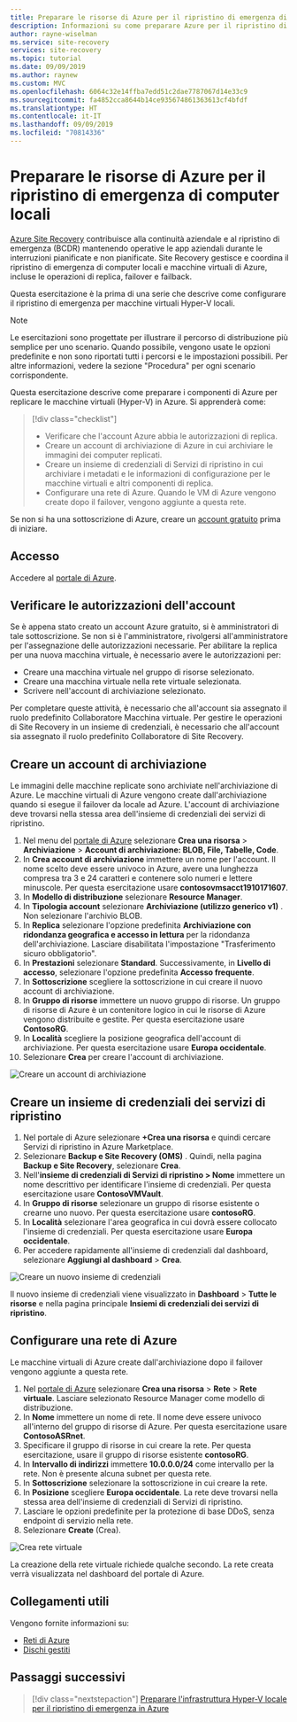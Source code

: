```yaml
---
title: Preparare le risorse di Azure per il ripristino di emergenza di computer locali
description: Informazioni su come preparare Azure per il ripristino di emergenza di VM Hyper-V locali con Azure Site Recovery
author: rayne-wiselman
ms.service: site-recovery
services: site-recovery
ms.topic: tutorial
ms.date: 09/09/2019
ms.author: raynew
ms.custom: MVC
ms.openlocfilehash: 6064c32e14ffba7edd51c2dae7787067d14e33c9
ms.sourcegitcommit: fa4852cca8644b14ce935674861363613cf4bfdf
ms.translationtype: HT
ms.contentlocale: it-IT
ms.lasthandoff: 09/09/2019
ms.locfileid: "70814336"
---
```

# <a name="prepare-azure-resources-for-disaster-recovery-of-on-premises-machines"></a>Preparare le risorse di Azure per il ripristino di emergenza di computer locali

 [Azure Site Recovery](site-recovery-overview.md) contribuisce alla continuità aziendale e al ripristino di emergenza (BCDR) mantenendo operative le app aziendali durante le interruzioni pianificate e non pianificate. Site Recovery gestisce e coordina il ripristino di emergenza di computer locali e macchine virtuali di Azure, incluse le operazioni di replica, failover e failback.

Questa esercitazione è la prima di una serie che descrive come configurare il ripristino di emergenza per macchine virtuali Hyper-V locali.

> [!NOTE]
> Le esercitazioni sono progettate per illustrare il percorso di distribuzione più semplice per uno scenario. Quando possibile, vengono usate le opzioni predefinite e non sono riportati tutti i percorsi e le impostazioni possibili. Per altre informazioni, vedere la sezione "Procedura" per ogni scenario corrispondente.

Questa esercitazione descrive come preparare i componenti di Azure per replicare le macchine virtuali (Hyper-V) in Azure. Si apprenderà come:

> [!div class="checklist"]
> * Verificare che l'account Azure abbia le autorizzazioni di replica.
> * Creare un account di archiviazione di Azure in cui archiviare le immagini dei computer replicati.
> * Creare un insieme di credenziali di Servizi di ripristino in cui archiviare i metadati e le informazioni di configurazione per le macchine virtuali e altri componenti di replica.
> * Configurare una rete di Azure. Quando le VM di Azure vengono create dopo il failover, vengono aggiunte a questa rete.

Se non si ha una sottoscrizione di Azure, creare un [account gratuito](https://azure.microsoft.com/pricing/free-trial/) prima di iniziare.

## <a name="sign-in"></a>Accesso

Accedere al [portale di Azure](https://portal.azure.com).

## <a name="verify-account-permissions"></a>Verificare le autorizzazioni dell'account

Se è appena stato creato un account Azure gratuito, si è amministratori di tale sottoscrizione. Se non si è l'amministratore, rivolgersi all'amministratore per l'assegnazione delle autorizzazioni necessarie. Per abilitare la replica per una nuova macchina virtuale, è necessario avere le autorizzazioni per:

- Creare una macchina virtuale nel gruppo di risorse selezionato.
- Creare una macchina virtuale nella rete virtuale selezionata.
- Scrivere nell'account di archiviazione selezionato.

Per completare queste attività, è necessario che all'account sia assegnato il ruolo predefinito Collaboratore Macchina virtuale. Per gestire le operazioni di Site Recovery in un insieme di credenziali, è necessario che all'account sia assegnato il ruolo predefinito Collaboratore di Site Recovery.

## <a name="create-a-storage-account"></a>Creare un account di archiviazione

Le immagini delle macchine replicate sono archiviate nell'archiviazione di Azure. Le macchine virtuali di Azure vengono create dall'archiviazione quando si esegue il failover da locale ad Azure. L'account di archiviazione deve trovarsi nella stessa area dell'insieme di credenziali dei servizi di ripristino.

1. Nel menu del [portale di Azure](https://portal.azure.com) selezionare **Crea una risorsa** > **Archiviazione**  > **Account di archiviazione: BLOB, File, Tabelle, Code**.
2. In **Crea account di archiviazione** immettere un nome per l'account.  Il nome scelto deve essere univoco in Azure, avere una lunghezza compresa tra 3 e 24 caratteri e contenere solo numeri e lettere minuscole. Per questa esercitazione usare **contosovmsacct1910171607**.
3. In **Modello di distribuzione** selezionare **Resource Manager**.
4. In **Tipologia account** selezionare **Archiviazione (utilizzo generico v1)** . Non selezionare l'archivio BLOB.
5. In **Replica** selezionare l'opzione predefinita **Archiviazione con ridondanza geografica e accesso in lettura** per la ridondanza dell'archiviazione. Lasciare disabilitata l'impostazione "Trasferimento sicuro obbligatorio".
6. In **Prestazioni** selezionare **Standard**. Successivamente, in **Livello di accesso**, selezionare l'opzione predefinita **Accesso frequente**.
7. In **Sottoscrizione** scegliere la sottoscrizione in cui creare il nuovo account di archiviazione.
8. In **Gruppo di risorse** immettere un nuovo gruppo di risorse. Un gruppo di risorse di Azure è un contenitore logico in cui le risorse di Azure vengono distribuite e gestite. Per questa esercitazione usare **ContosoRG**.
9. In **Località** scegliere la posizione geografica dell'account di archiviazione. Per questa esercitazione usare **Europa occidentale**.
10. Selezionare **Crea** per creare l'account di archiviazione.

   ![Creare un account di archiviazione](media/tutorial-prepare-azure/create-storageacct.png)

## <a name="create-a-recovery-services-vault"></a>Creare un insieme di credenziali dei servizi di ripristino

1. Nel portale di Azure selezionare **+Crea una risorsa** e quindi cercare Servizi di ripristino in Azure Marketplace.
2. Selezionare **Backup e Site Recovery (OMS)** . Quindi, nella pagina **Backup e Site Recovery**, selezionare **Crea**.
1. Nell'**insieme di credenziali di Servizi di ripristino > Nome** immettere un nome descrittivo per identificare l'insieme di credenziali. Per questa esercitazione usare **ContosoVMVault**.
2. In **Gruppo di risorse** selezionare un gruppo di risorse esistente o crearne uno nuovo. Per questa esercitazione usare **contosoRG**.
3. In **Località** selezionare l'area geografica in cui dovrà essere collocato l'insieme di credenziali. Per questa esercitazione usare **Europa occidentale**.
4. Per accedere rapidamente all'insieme di credenziali dal dashboard, selezionare **Aggiungi al dashboard** > **Crea**.

![Creare un nuovo insieme di credenziali](./media/tutorial-prepare-azure/new-vault-settings.png)

Il nuovo insieme di credenziali viene visualizzato in **Dashboard** > **Tutte le risorse** e nella pagina principale **Insiemi di credenziali dei servizi di ripristino**.

## <a name="set-up-an-azure-network"></a>Configurare una rete di Azure

Le macchine virtuali di Azure create dall'archiviazione dopo il failover vengono aggiunte a questa rete.

1. Nel [portale di Azure](https://portal.azure.com) selezionare **Crea una risorsa** >  **Rete** > **Rete virtuale**. Lasciare selezionato Resource Manager come modello di distribuzione.
2. In **Nome** immettere un nome di rete. Il nome deve essere univoco all'interno del gruppo di risorse di Azure. Per questa esercitazione usare **ContosoASRnet**.
3. Specificare il gruppo di risorse in cui creare la rete. Per questa esercitazione, usare il gruppo di risorse esistente **contosoRG**.
4. In **Intervallo di indirizzi** immettere **10.0.0.0/24** come intervallo per la rete. Non è presente alcuna subnet per questa rete.
5. In **Sottoscrizione** selezionare la sottoscrizione in cui creare la rete.
6. In **Posizione** scegliere **Europa occidentale**. La rete deve trovarsi nella stessa area dell'insieme di credenziali di Servizi di ripristino.
7. Lasciare le opzioni predefinite per la protezione di base DDoS, senza endpoint di servizio nella rete.
8. Selezionare **Create** (Crea).

![Crea rete virtuale](media/tutorial-prepare-azure/create-network.png)

La creazione della rete virtuale richiede qualche secondo. La rete creata verrà visualizzata nel dashboard del portale di Azure.

## <a name="useful-links"></a>Collegamenti utili

Vengono fornite informazioni su:
- [Reti di Azure](https://docs.microsoft.com/azure/virtual-network/virtual-networks-overview)
- [Dischi gestiti](https://docs.microsoft.com/azure/virtual-machines/windows/managed-disks-overview)



## <a name="next-steps"></a>Passaggi successivi

> [!div class="nextstepaction"]
> [Preparare l'infrastruttura Hyper-V locale per il ripristino di emergenza in Azure](hyper-v-prepare-on-premises-tutorial.md)
